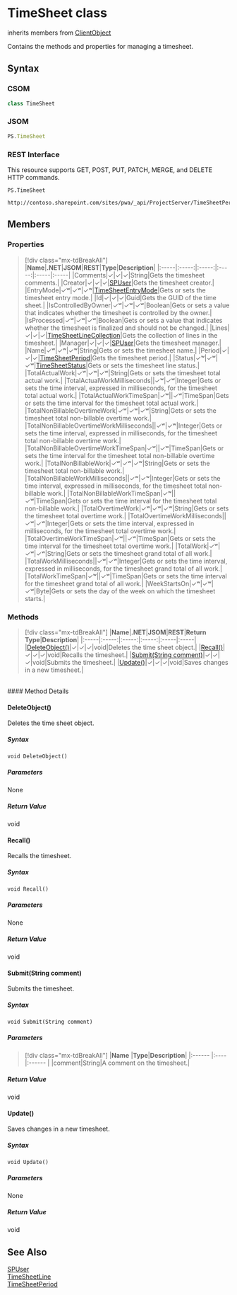 [comment]: # (Name:TimeSheet)
[comment]: # (Name:Microsoft.ProjectServer.TimeSheet)
[comment]: # (Type:class)
[comment]: # (Status:Verified)

# <a name="name"></a>TimeSheet class

inherits members from [ClientObject](https://msdn.microsoft.com/en-us/library/microsoft.sharepoint.client.clientobject.aspx)<br/>

<a name="description"></a>Contains the methods and properties for managing a timesheet.

## <a name="syntax"></a>Syntax

### CSOM

```cs
class TimeSheet 
```
### JSOM

```javascript
PS.TimeSheet
```
### REST Interface

This resource supports GET, POST, PUT, PATCH, MERGE, and DELETE HTTP commands.

```
PS.TimeSheet

http://contoso.sharepoint.com/sites/pwa/_api/ProjectServer/TimeSheetPeriods('{periodid}')/TimeSheet
```

## <a name="members"></a>Members

### <a name="properties"></a>Properties
> [!div class="mx-tdBreakAll"]
|**Name**|**.NET**|**JSOM**|**REST**|**Type**|**Description**|
|:-----|:-----:|:-----:|:-----:|:-----|:-----|
|<a name="Comments"></a>Comments|&#x2713;|&#x2713;|&#x2713;|String|Gets the timesheet comments.|
|<a name="Creator"></a>Creator|&#x2713;|&#x2713;|&#x2713;|[SPUser](https://msdn.microsoft.com/en-us/library/microsoft.sharepoint.spuser.aspx)|Gets the timesheet creator.|
|<a name="EntryMode"></a>EntryMode|&#x2713;&#x02B7;|&#x2713;&#x02B7;|&#x2713;&#x02B7;|[TimeSheetEntryMode](TimeSheetEntryMode.md)|Gets or sets the timesheet entry mode.|
|<a name="Id"></a>Id|&#x2713;|&#x2713;|&#x2713;|Guid|Gets the GUID of the time sheet.|
|<a name="IsControlledByOwner"></a>IsControlledByOwner|&#x2713;&#x02B7;|&#x2713;&#x02B7;|&#x2713;&#x02B7;|Boolean|Gets or sets a value that indicates whether the timesheet is controlled by the owner.|
|<a name="IsProcessed"></a>IsProcessed|&#x2713;&#x02B7;|&#x2713;&#x02B7;|&#x2713;&#x02B7;|Boolean|Gets or sets a value that indicates whether the timesheet is finalized and should not be changed.|
|<a name="Lines"></a>Lines|&#x2713;|&#x2713;|&#x2713;|[TimeSheetLineCollection](TimeSheetLineCollection.md)|Gets the collection of lines in the timesheet.|
|<a name="Manager"></a>Manager|&#x2713;|&#x2713;|&#x2713;|[SPUser](https://msdn.microsoft.com/en-us/library/microsoft.sharepoint.spuser.aspx)|Gets the timesheet manager.|
|<a name="Name"></a>Name|&#x2713;&#x02B7;|&#x2713;&#x02B7;|&#x2713;&#x02B7;|String|Gets or sets the timesheet name.|
|<a name="Period"></a>Period|&#x2713;|&#x2713;|&#x2713;|[TimeSheetPeriod](TimeSheetPeriod.md)|Gets the timesheet period.|
|<a name="Status"></a>Status|&#x2713;&#x02B7;|&#x2713;&#x02B7;|&#x2713;&#x02B7;|[TimeSheetStatus](TimeSheetStatus.md)|Gets or sets the timesheet line status.|
|<a name="TotalActualWork"></a>TotalActualWork|&#x2713;&#x02B7;|&#x2713;&#x02B7;|&#x2713;&#x02B7;|String|Gets or sets the timesheet total actual work.|
|<a name="TotalActualWorkMilliseconds"></a>TotalActualWorkMilliseconds||&#x2713;&#x02B7;|&#x2713;&#x02B7;|Integer|Gets or sets the time interval, expressed in milliseconds, for the timesheet total actual work.|
|<a name="TotalActualWorkTimeSpan"></a>TotalActualWorkTimeSpan|&#x2713;&#x02B7;||&#x2713;&#x02B7;|TimeSpan|Gets or sets the time interval for the timesheet total actual work.|
|<a name="TotalNonBillableOvertimeWork"></a>TotalNonBillableOvertimeWork|&#x2713;&#x02B7;|&#x2713;&#x02B7;|&#x2713;&#x02B7;|String|Gets or sets the timesheet total non-billable overtime work.|
|<a name="TotalNonBillableOvertimeWorkMilliseconds"></a>TotalNonBillableOvertimeWorkMilliseconds||&#x2713;&#x02B7;|&#x2713;&#x02B7;|Integer|Gets or sets the time interval, expressed in milliseconds, for the timesheet total non-billable overtime work.|
|<a name="TotalNonBillableOvertimeWorkTimeSpan"></a>TotalNonBillableOvertimeWorkTimeSpan|&#x2713;&#x02B7;||&#x2713;&#x02B7;|TimeSpan|Gets or sets the time interval for the timesheet total non-billable overtime work.|
|<a name="TotalNonBillableWork"></a>TotalNonBillableWork|&#x2713;&#x02B7;|&#x2713;&#x02B7;|&#x2713;&#x02B7;|String|Gets or sets the timesheet total non-billable work.|
|<a name="TotalNonBillableWorkMilliseconds"></a>TotalNonBillableWorkMilliseconds||&#x2713;&#x02B7;|&#x2713;&#x02B7;|Integer|Gets or sets the time interval, expressed in milliseconds, for the timesheet total non-billable work.|
|<a name="TotalNonBillableWorkTimeSpan"></a>TotalNonBillableWorkTimeSpan|&#x2713;&#x02B7;||&#x2713;&#x02B7;|TimeSpan|Gets or sets the time interval for the timesheet total non-billable work.|
|<a name="TotalOvertimeWork"></a>TotalOvertimeWork|&#x2713;&#x02B7;|&#x2713;&#x02B7;|&#x2713;&#x02B7;|String|Gets or sets the timesheet total overtime work.|
|<a name="TotalOvertimeWorkMilliseconds"></a>TotalOvertimeWorkMilliseconds||&#x2713;&#x02B7;|&#x2713;&#x02B7;|Integer|Gets or sets the time interval, expressed in milliseconds, for the timesheet total overtime work.|
|<a name="TotalOvertimeWorkTimeSpan"></a>TotalOvertimeWorkTimeSpan|&#x2713;&#x02B7;||&#x2713;&#x02B7;|TimeSpan|Gets or sets the time interval for the timesheet total overtime work.|
|<a name="TotalWork"></a>TotalWork|&#x2713;&#x02B7;|&#x2713;&#x02B7;|&#x2713;&#x02B7;|String|Gets or sets the timesheet grand total of all work.|
|<a name="TotalWorkMilliseconds"></a>TotalWorkMilliseconds||&#x2713;&#x02B7;|&#x2713;&#x02B7;|Integer|Gets or sets the time interval, expressed in milliseconds, for the timesheet grand total of all work.|
|<a name="TotalWorkTimeSpan"></a>TotalWorkTimeSpan|&#x2713;&#x02B7;||&#x2713;&#x02B7;|TimeSpan|Gets or sets the time interval for the timesheet grand total of all work.|
|<a name="WeekStartsOn"></a>WeekStartsOn|&#x2713;&#x02B7;|&#x2713;&#x02B7;|&#x2713;&#x02B7;|Byte|Gets or sets the day of the week on which the timesheet starts.|

### <a name="methods"></a>Methods
> [!div class="mx-tdBreakAll"]
|**Name**|**.NET**|**JSOM**|**REST**|**Return Type**|**Description**|
|:-----|:-----:|:-----:|:-----:|:-----|:-----|
|[DeleteObject()](#DeleteObject__)|&#x2713;|&#x2713;|&#x2713;|void|Deletes the time sheet object.|
|[Recall()](#Recall__)|&#x2713;|&#x2713;|&#x2713;|void|Recalls the timesheet.|
|[Submit(String comment)](#Submit_String_comment_)|&#x2713;|&#x2713;|&#x2713;|void|Submits the timesheet.|
|[Update()](#Update__)|&#x2713;|&#x2713;|&#x2713;|void|Saves changes in a new timesheet.|

<br/>
#### Method Details

#### <a name="DeleteObject__"></a>DeleteObject()
 
Deletes the time sheet object.

##### Syntax

```
void DeleteObject()
```

##### Parameters

None

##### Return Value

void

#### <a name="Recall__"></a>Recall()
 
Recalls the timesheet.

##### Syntax

```
void Recall()
```

##### Parameters

None

##### Return Value

void

#### <a name="Submit_String_comment_"></a>Submit(String comment)
 
Submits the timesheet.

##### Syntax

```
void Submit(String comment)
```

##### Parameters
> [!div class="mx-tdBreakAll"]
|**Name** |**Type**|**Description**|
|:------ |:----|:------ |
|comment|String|A comment on the timesheet.|

##### Return Value

void

#### <a name="Update__"></a>Update()
 
Saves changes in a new timesheet.

##### Syntax

```
void Update()
```

##### Parameters

None

##### Return Value

void

## <a name="seeAlso"></a>See Also

[SPUser](https://msdn.microsoft.com/library/microsoft.sharepoint.spuser.aspx)<br/>
[TimeSheetLine](TimeSheetLine.md)<br/>
[TimeSheetPeriod](TimeSheetPeriod.md)<br/>
